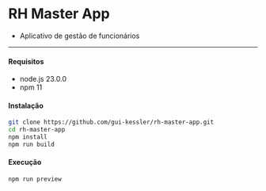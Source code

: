 # RH Master App

* Aplicativo de gestão de funcionários

_____

#### Requisitos
- node.js 23.0.0
- npm 11

#### Instalação

```bash
git clone https://github.com/gui-kessler/rh-master-app.git
cd rh-master-app
npm install
npm run build
```

#### Execução

```bash
npm run preview
```
